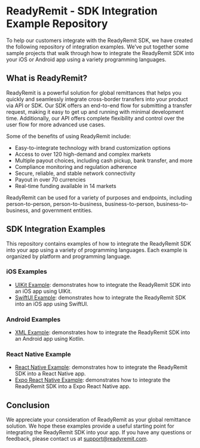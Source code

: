 # ReadyRemit - SDK Integration Example Repository 

To help our customers integrate with the ReadyRemit SDK, we have created the following repository of integration examples. We’ve put together some sample projects that walk through how to integrate the ReadyRemit SDK into your iOS or Android app using a variety programming languages.

## What is ReadyRemit?

ReadyRemit is a powerful solution for global remittances that helps you quickly and seamlessly integrate cross-border transfers into your product via API or SDK. Our SDK offers an end-to-end flow for submitting a transfer request, making it easy to get up and running with minimal development time. Additionally, our API offers complete flexibility and control over the user flow for more advanced use cases.

Some of the benefits of using ReadyRemit include:

- Easy-to-integrate technology with brand customization options
- Access to over 120 high-demand and complex markets
- Multiple payout choices, including cash pickup, bank transfer, and more
- Compliance monitoring and regulation adherence
- Secure, reliable, and stable network connectivity
- Payout in over 70 currencies
- Real-time funding available in 14 markets

ReadyRemit can be used for a variety of purposes and endpoints, including person-to-person, person-to-business, business-to-person, business-to-business, and government entities.

## SDK Integration Examples

This repository contains examples of how to integrate the ReadyRemit SDK into your app using a variety of programming languages. Each example is organized by platform and programming language.

 ### iOS Examples

- [UIKit Example](https://github.com/BrightwellPayments/readyremit-sdk-example-apps/tree/main/iOS/iOSUIKitSample): demonstrates how to integrate the ReadyRemit SDK into an iOS app using UIKit.
- [SwiftUI Example](https://github.com/BrightwellPayments/readyremit-sdk-example-apps/tree/main/iOS/iOSSwiftUISampleApp): demonstrates how to integrate the ReadyRemit SDK into an iOS app using SwiftUI.
<!--- - [Objective-C Example](https://github.com/ReadyRemit/ios-sdk-examples/tree/main/Objective-C): demonstrates how to integrate the ReadyRemit SDK into an iOS app using Objective-C.-->

### Android Examples

- [XML Example](https://github.com/BrightwellPayments/readyremit-sdk-example-apps/tree/main/Android/XML): demonstrates how to integrate the ReadyRemit SDK into an Android app using Kotlin.

### React Native Example

- [React Native Example](https://github.com/BrightwellPayments/readyremit-sdk-example-apps/tree/main/ReactNative): demonstrates how to integrate the ReadyRemit SDK into a React Native app.
- [Expo React Native Example](https://github.com/BrightwellPayments/readyremit-sdk-example-apps/tree/main/Expo): demonstrates how to integrate the ReadyRemit SDK into a Expo React Native app.

## Conclusion

We appreciate your consideration of ReadyRemit as your global remittance solution. We hope these examples provide a useful starting point for integrating the ReadyRemit SDK into your app. If you have any questions or feedback, please contact us at [support@readyremit.com](mailto:support@readyremit.com).
